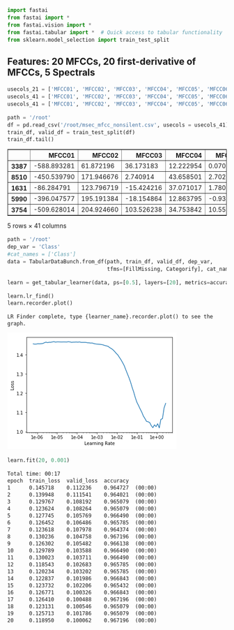 

```python
import fastai
from fastai import *
from fastai.vision import *
from fastai.tabular import *  # Quick access to tabular functionality
from sklearn.model_selection import train_test_split
```

## Features: 20 MFCCs, 20 first-derivative of MFCCs, 5 Spectrals


```python
usecols_21 = ['MFCC01', 'MFCC02', 'MFCC03', 'MFCC04', 'MFCC05', 'MFCC06', 'MFCC07', 'MFCC08', 'MFCC09', 'MFCC10', 'MFCC11', 'MFCC12', 'MFCC13', 'MFCC14', 'MFCC15', 'MFCC16', 'MFCC17', 'MFCC18', 'MFCC19', 'MFCC20', 'Class']
usecols_41 = ['MFCC01', 'MFCC02', 'MFCC03', 'MFCC04', 'MFCC05', 'MFCC06', 'MFCC07', 'MFCC08', 'MFCC09', 'MFCC10', 'MFCC11', 'MFCC12', 'MFCC13', 'MFCC14', 'MFCC15', 'MFCC16', 'MFCC17', 'MFCC18', 'MFCC19', 'MFCC20', 'MFCC_delta01', 'MFCC_delta02', 'MFCC_delta03', 'MFCC_delta04', 'MFCC_delta05', 'MFCC_delta06', 'MFCC_delta07', 'MFCC_delta08', 'MFCC_delta09', 'MFCC_delta10', 'MFCC_delta11', 'MFCC_delta12', 'MFCC_delta13', 'MFCC_delta14', 'MFCC_delta15', 'MFCC_delta16', 'MFCC_delta17', 'MFCC_delta18', 'MFCC_delta19', 'MFCC_delta20', 'Class']
usecols_41 = ['MFCC01', 'MFCC02', 'MFCC03', 'MFCC04', 'MFCC05', 'MFCC06', 'MFCC07', 'MFCC08', 'MFCC09', 'MFCC10', 'MFCC11', 'MFCC12', 'MFCC13', 'MFCC14', 'MFCC15', 'MFCC16', 'MFCC17', 'MFCC18', 'MFCC19', 'MFCC20', 'MFCC_delta01', 'MFCC_delta02', 'MFCC_delta03', 'MFCC_delta04', 'MFCC_delta05', 'MFCC_delta06', 'MFCC_delta07', 'MFCC_delta08', 'MFCC_delta09', 'MFCC_delta10', 'MFCC_delta11', 'MFCC_delta12', 'MFCC_delta13', 'MFCC_delta14', 'MFCC_delta15', 'MFCC_delta16', 'MFCC_delta17', 'MFCC_delta18', 'MFCC_delta19', 'MFCC_delta20', 'Class']
```


```python
path = '/root'
df = pd.read_csv('/root/msec_mfcc_nonsilent.csv', usecols = usecols_41)
train_df, valid_df = train_test_split(df)
train_df.tail()
```




<div>
<style scoped>
    .dataframe tbody tr th:only-of-type {
        vertical-align: middle;
    }

    .dataframe tbody tr th {
        vertical-align: top;
    }

    .dataframe thead th {
        text-align: right;
    }
</style>
<table border="1" class="dataframe">
  <thead>
    <tr style="text-align: right;">
      <th></th>
      <th>MFCC01</th>
      <th>MFCC02</th>
      <th>MFCC03</th>
      <th>MFCC04</th>
      <th>MFCC05</th>
      <th>MFCC06</th>
      <th>MFCC07</th>
      <th>MFCC08</th>
      <th>MFCC09</th>
      <th>MFCC10</th>
      <th>...</th>
      <th>MFCC_delta12</th>
      <th>MFCC_delta13</th>
      <th>MFCC_delta14</th>
      <th>MFCC_delta15</th>
      <th>MFCC_delta16</th>
      <th>MFCC_delta17</th>
      <th>MFCC_delta18</th>
      <th>MFCC_delta19</th>
      <th>MFCC_delta20</th>
      <th>Class</th>
    </tr>
  </thead>
  <tbody>
    <tr>
      <th>3387</th>
      <td>-588.893281</td>
      <td>61.872196</td>
      <td>36.173183</td>
      <td>12.222954</td>
      <td>0.070097</td>
      <td>-1.740603</td>
      <td>-0.014241</td>
      <td>0.568345</td>
      <td>-1.057054</td>
      <td>-4.374354</td>
      <td>...</td>
      <td>-0.096444</td>
      <td>-0.112696</td>
      <td>-0.148544</td>
      <td>-0.147029</td>
      <td>-0.114402</td>
      <td>-0.091828</td>
      <td>-0.084878</td>
      <td>-0.075201</td>
      <td>-0.063666</td>
      <td>2</td>
    </tr>
    <tr>
      <th>8510</th>
      <td>-450.539790</td>
      <td>171.946676</td>
      <td>2.740914</td>
      <td>43.658501</td>
      <td>2.702106</td>
      <td>-0.092322</td>
      <td>-6.469917</td>
      <td>-9.582212</td>
      <td>-1.665914</td>
      <td>-16.919125</td>
      <td>...</td>
      <td>-0.294263</td>
      <td>-0.235705</td>
      <td>-0.247688</td>
      <td>-0.262883</td>
      <td>0.064782</td>
      <td>-0.001769</td>
      <td>-0.282378</td>
      <td>-0.249099</td>
      <td>-0.262339</td>
      <td>2</td>
    </tr>
    <tr>
      <th>1631</th>
      <td>-86.284791</td>
      <td>123.796719</td>
      <td>-15.424216</td>
      <td>37.071017</td>
      <td>1.780201</td>
      <td>12.387107</td>
      <td>-2.336179</td>
      <td>11.731289</td>
      <td>10.421116</td>
      <td>14.463658</td>
      <td>...</td>
      <td>-0.127199</td>
      <td>-0.104008</td>
      <td>-0.186121</td>
      <td>0.327396</td>
      <td>-0.014838</td>
      <td>0.127096</td>
      <td>-0.158492</td>
      <td>-0.121895</td>
      <td>-0.037081</td>
      <td>1</td>
    </tr>
    <tr>
      <th>5990</th>
      <td>-396.047577</td>
      <td>195.191384</td>
      <td>-18.154864</td>
      <td>12.863795</td>
      <td>-0.935496</td>
      <td>-2.141373</td>
      <td>10.411853</td>
      <td>-3.263540</td>
      <td>-4.767152</td>
      <td>-7.187055</td>
      <td>...</td>
      <td>-0.179623</td>
      <td>0.041105</td>
      <td>0.043751</td>
      <td>-0.143819</td>
      <td>0.203854</td>
      <td>-0.355674</td>
      <td>-0.023008</td>
      <td>0.529479</td>
      <td>-0.046153</td>
      <td>2</td>
    </tr>
    <tr>
      <th>3754</th>
      <td>-509.628014</td>
      <td>204.924660</td>
      <td>103.526238</td>
      <td>34.753842</td>
      <td>10.553188</td>
      <td>7.748897</td>
      <td>11.247462</td>
      <td>10.753807</td>
      <td>6.223862</td>
      <td>2.410662</td>
      <td>...</td>
      <td>-0.198177</td>
      <td>-0.536970</td>
      <td>-0.342223</td>
      <td>-0.111721</td>
      <td>-0.091470</td>
      <td>-0.214756</td>
      <td>0.050244</td>
      <td>0.055742</td>
      <td>0.055125</td>
      <td>2</td>
    </tr>
  </tbody>
</table>
<p>5 rows × 41 columns</p>
</div>




```python
path = '/root'
dep_var = 'Class'
#cat_names = ['Class']
data = TabularDataBunch.from_df(path, train_df, valid_df, dep_var, 
                                tfms=[FillMissing, Categorify], cat_names=None)
```


```python
learn = get_tabular_learner(data, ps=[0.5], layers=[20], metrics=accuracy)
```


```python
learn.lr_find()
learn.recorder.plot()
```

    LR Finder complete, type {learner_name}.recorder.plot() to see the graph.
    


![png](output_6_1.png)



```python
learn.fit(20, 0.001)
```

    Total time: 00:17
    epoch  train_loss  valid_loss  accuracy
    1      0.145718    0.112236    0.964727  (00:00)
    2      0.139948    0.111541    0.964021  (00:00)
    3      0.129767    0.108192    0.965079  (00:00)
    4      0.123624    0.108264    0.965079  (00:00)
    5      0.127745    0.105769    0.966490  (00:00)
    6      0.126452    0.106486    0.965785  (00:00)
    7      0.123618    0.107978    0.964374  (00:00)
    8      0.130236    0.104758    0.967196  (00:00)
    9      0.126302    0.105482    0.966138  (00:00)
    10     0.129789    0.103588    0.966490  (00:00)
    11     0.130023    0.103711    0.966490  (00:00)
    12     0.118543    0.102683    0.965785  (00:00)
    13     0.120234    0.103202    0.965785  (00:00)
    14     0.122837    0.101986    0.966843  (00:00)
    15     0.123732    0.102206    0.965432  (00:00)
    16     0.126771    0.100326    0.966843  (00:00)
    17     0.126410    0.100488    0.967196  (00:00)
    18     0.123131    0.100546    0.965079  (00:00)
    19     0.125713    0.101786    0.965079  (00:00)
    20     0.118950    0.100062    0.967196  (00:00)
    
    
